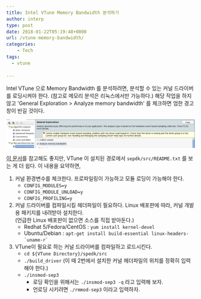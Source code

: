 ```yaml
---
title: Intel VTune Memory Bandwidth 분석하기
author: interp
type: post
date: 2018-01-22T05:19:48+0000
url: /vtune-memory-bandwidth/
categories:
    - Tech
tags:
  - vtune

---
```

Intel VTune 으로 Memory Bandwidth 를 분석하려면, 분석할 수 있는 커널 드라이버를 로딩시켜야 한다. (참고로 메모리 분석은 리눅스에서만 가능하다.) 해당 작업을 하지 않고 'General Exploration > Analyze memory bandwidth' 를 체크하면 엄한 경고창이 반길 것이다.

![](/uploads/2018/01/before.jpg)

[이 문서](https://software.intel.com/en-us/vtune-amplifier-help-building-and-installing-the-sampling-drivers-for-linux-targets)를 참고해도 좋지만, VTune 이 설치된 경로에서 `sepdk/src/README.txt` 를 보는 게 더 쉽다. 이 내용을 요약하면,

  1. 커널 환경변수를 체크한다. 프로파일링이 가능하고 모듈 로딩이 가능해야 한다. 
      * `CONFIG_MODULES=y`
      * `CONFIG_MODULE_UNLOAD=y`
      * `CONFIG_PROFILING=y`
  2. 커널 드라이버를 컴파일시킬 헤더파일이 필요하다. Linux 배포판에 따라, 커널 개발용 패키지를 내려받아 설치한다.  
     (언급한 Linux 배포판이 없으면 소스를 직접 받아둔다.) 
      * Redhat 5/Fedora/CentOS : `yum install kernel-devel`
      * Ubuntu/Debian : `` apt-get install build-essential linux-headers-`uname-r` ``
  3. VTune이 필요로 하는 커널 드라이버를 컴파일하고 로드시킨다. 
      * `cd ${VTune Directory}/spedk/src`
      * `./build_driver` (이 때 2번에서 설치한 커널 헤더파일의 위치를 정확히 입력해야 한다.)
      * `./insmod-sep3` 
        * 로딩 확인을 위해서는 `./insmod-sep3 -q` 라고 입력해 보자.
        * 언로딩 시키려면 `./rmmod-sep3` 이라고 입력하자.
